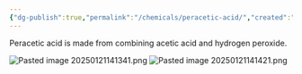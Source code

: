 ```yaml
---
{"dg-publish":true,"permalink":"/chemicals/peracetic-acid/","created":"2025-01-07T15:27:07.263-06:00"}
---
```


Peracetic acid is made from combining acetic acid and hydrogen peroxide. 

![Pasted image 20250121141341.png](/img/user/Pasted%20image%2020250121141341.png)
![Pasted image 20250121141421.png](/img/user/Pasted%20image%2020250121141421.png)